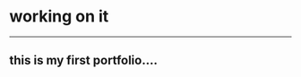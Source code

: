 # working on it
----------------------------------------------------------------------------
## this is my first portfolio....
